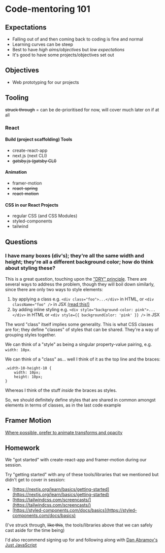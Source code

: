 # Code-mentoring 101

## Expectations

* Falling out of and then coming back to coding is fine and normal
* Learning curves can be steep
* Best to have _high aims/objectives_ but _low expectations_
* It's good to have some projects/objectives set out

## Objectives

* Web prototyping for our projects

## Tooling

~~struck through~~ = can be de-prioritised for now, will cover much later on if at all

### React

#### Build (project scaffolding) Tools
* create-react-app
* next.js (next CLI)
* ~~gatsby.js (gatsby CLI)~~

#### Animation
* framer-motion
* ~~react-spring~~
* ~~react-motion~~

#### CSS in our React Projects
* regular CSS (and CSS Modules)
* styled-components
* tailwind

## Questions

### I have many boxes (div's); they're all the same width and height; they're all a different background color; how do think about styling these?

This is a great question, touching upon the ["DRY" principle](https://en.wikipedia.org/wiki/Don%27t_repeat_yourself). There are several ways to address the problem, though they will boil down similarly, since there are only two ways to style elements:

1. by applying a class e.g. `<div class="foo">...</div>` in HTML, or `<div className="foo" />` in JSX [(read this!)]([https://reactjs.org/docs/faq-styling.html](https://reactjs.org/docs/faq-styling.html))
2. by adding inline styling e.g. `<div style="background-color: pink">...</div>` in HTML or `<div style={{ backgroundColor: 'pink' }} />` in JSX

The word "class" itself implies some generality. This is what CSS classes are for; they define "classes" of styles that can be shared. They're a way of grouping styles together.

We can think of a "style"  as being a singular property-value pairing, e.g. `width: 10px`.

We can think of a "class" as... well I think of it as the top line and the braces:

```
.width-10-height-10 {
	width: 10px;
	height: 10px;
}
```

Whereas I think of the stuff _inside_ the braces as styles.

So, we should definitely define styles that are shared in common amongst elements in terms of classes, as in the last code example



## Framer Motion

[Where possible, prefer to animate transforms and opacity](https://www.framer.com/api/motion/component/#transform)

## Homework

We "got started" with create-react-app and framer-motion during our session.

Try "getting started" with any of these tools/libraries that we mentioned but didn't get to cover in session:

* [https://nextjs.org/learn/basics/getting-started](https://nextjs.org/learn/basics/getting-started)
* [https://tailwindcss.com/screencasts/](https://tailwindcss.com/screencasts/)
* [https://styled-components.com/docs/basics](https://styled-components.com/docs/basics)

(I've struck through, ~~like this~~,  the tools/libraries above that we can safely cast aside for the time being)

I'd also recommend signing up for and following along with [Dan Abramov's Just JavaScript](https://justjavascript.com/)
<!--stackedit_data:
eyJoaXN0b3J5IjpbLTY1MTgyMzg0NSwxNTY0ODQ3MDcsMTU5OT
M0MzI5Nyw3MTE4NzUwOTZdfQ==
-->
